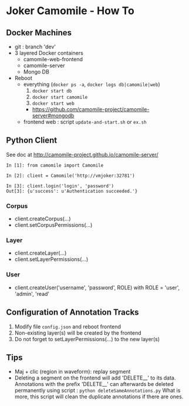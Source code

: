 # Joker Camomile - How To

## Docker Machines

-   git : branch 'dev'
-   3 layered Docker containers
    -   camomile-web-frontend
    -   camomile-server
    -   Mongo DB
-   Reboot
    -   everything (`docker ps -a`, `docker logs db|camomile|web`)
        1.   `docker start db`
        2.   `docker start camomile`
        3.   `docker start web`
        -   <https://github.com/camomile-project/camomile-server#mongodb>
    -   frontend web : script `update-and-start.sh` or `ex.sh`


## Python Client

See doc at <http://camomile-project.github.io/camomile-server/>

```
In [1]: from camomile import Camomile

In [2]: client = Camomile('http://vmjoker:32781')

In [3]: client.login('login', 'password')
Out[3]: {u'success': u'Authentication succeeded.'}
```

### Corpus

-   client.createCorpus(...)
-   client.setCorpusPermissions(...)

### Layer

-   client.createLayer(...)
-   client.setLayerPermissions(...)

### User

-   client.createUser('username', 'password', ROLE)
        with ROLE = 'user', 'admin', 'read'


## Configuration of Annotation Tracks

1.  Modify file `config.json` and reboot frontend
2.  Non-existing layer(s) will be created by the frontend
3.  Do not forget to setLayerPermissions(...) to the new layer(s)


## Tips

-   Maj + clic (region in waveform): replay segment
-   Deleting a segment on the frontend will add 'DELETE__' to its data.
    Annotations with the prefix 'DELETE__' can afterwards be deleted 
    permanently using script : 
        ```python deleteSameAnnotations.py```
    What is more, this script will clean the duplicate annotations if
    there are ones.
